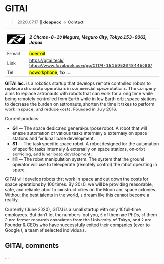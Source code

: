 # GITAI
> 2020.07.17 **[🚀](../index/index.md) [despace](index.md)** → [Contact](contact.md)

|[![](f/contact/g/gitai_logo1_thumb.png)](f/contact/g/gitai_logo1.png)|*2 Chome-8-10 Meguro, Meguro City, Tokyo 153-0063, Japan*|
|:--|:--|
|E‑mail| <mark>noemail</mark> |
|Link| <https://gitai.tech/><br> <https://www.facebook.com/pg/GITAI-1515952648445089/> |
|Tel| <mark>noworkphone</mark>, fax: … |

**GITAI Inc.** is a robotics startup that develops remote controlled robots to replace astronaut’s operations in commercial space stations. The company aims to replace astronauts with robots that can work for a long time while being remotely controlled from Earth while in low Earth orbit space stations to decrease the burden on astronauts, shorten the time it takes to perform work in space, and reduce costs. Founded in July 2016.

Current producs:

   - **G1** — The space dedicated general‑purpose robot. A robot that will enable automation of various tasks internally & externally on space stations and for lunar base development.
   - **S1** — The task specific space robot. A robot designed for the automation of specific tasks internally & externally on space stations, on‑orbit servicing, and lunar base development.
   - **H1** — The robot manipulation system. The system that the ground operator will use to teleoperate (remotely control) the robot operating in space.

GITAI will develop robots that work in space and cut down the costs for space operations by 100 times. By 2040, we will be providing reasonable, safe, and reliable labor to construct cities on the Moon and space colonies. Without the best talents in the world, a dream like this cannot become a reality.

Currently (June 2020), GITAI is a small startup with only 10 full‑time employees. But don’t let the numbers fool you, 6 of them are PhDs, of them 2 are former research associates from the University of Tokyo, and 2 are Founder & CEOs who have successfully exited their companies (even to Google!), a team of selected individuals.

<p style="page-break-after:always"> </p>

## GITAI, comments

…

